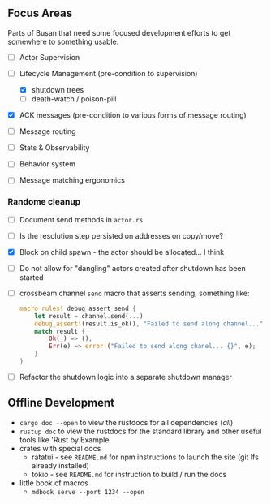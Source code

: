 ## Focus Areas

Parts of Busan that need some focused development efforts to get somewhere to
something usable.

- [ ] Actor Supervision
- [ ] Lifecycle Management (pre-condition to supervision)
    - [x] shutdown trees
    - [ ] death-watch / poison-pill
- [x] ACK messages (pre-condition to various forms of message routing)
- [ ] Message routing
- [ ] Stats & Observability
- [ ] Behavior system
- [ ] Message matching ergonomics


### Randome cleanup

- [ ] Document send methods in `actor.rs`
- [ ] Is the resolution step persisted on addresses on copy/move?
- [x] Block on child spawn - the actor should be allocated... I think
- [ ] Do not allow for "dangling" actors created after shutdown has been started
- [ ] crossbeam channel `send` macro that asserts sending, something like:
    ```rust
    macro_rules! debug_assert_send {
        let result = channel.send(...)
        debug_assert!(result.is_ok(), "Failed to send along channel...");
        match result {
            Ok(_) => (),
            Err(e) => error!("Failed to send along chanel... {}", e);
        }
    }
    ```
- [ ] Refactor the shutdown logic into a separate shutdown manager


## Offline Development

- `cargo doc --open` to view the rustdocs for all dependencies (_all_)
- `rustup doc` to view the rustdocs for the standard library and other useful
  tools like 'Rust by Example'
- crates with special docs
    - ratatui - see `README.md` for npm instructions to launch the site (git
      lfs already installed)
    - tokio - see `README.md` for instruction to build / run the docs
- little book of macros
    -  `mdbook serve --port 1234 --open`
